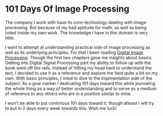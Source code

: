 # 101 Days Of Image Processing

The company I work with have its core-technology dealing with image processing. But because of my bad aptitude for math, as well as being holed inside my own work. The knowledge I have in this domain is very little.

I want to attempt at understanding practical side of image processing as well as its underlying principles. For that I been reading [Digital Image Processing](https://www.amazon.com/Digital-Image-Processing-Rafael-Gonzalez/dp/0133356728/ref=sr_1_1?ie=UTF8&qid=1508741069&sr=8-1&keywords=digital+image+processing). Though the first two chapters gave me insights about basics. Getting into Digital Signal Processing part my ability to follow up with the book went off the rails. Instead of hitting my head hard to understand the text, I decided to use it as a reference and explore the field quite a bit on my own. With basic principles, I inted to dive to the implmentation side of the subject. As a goal marker I dedicating 101 days toward this while journaling the whole thing as a way of better understanding and to serve as a medium of reference to any others who are in a position similar to mine. 

I won't be able to put continious 101 days toward it, though atleast I will try to put in 2 days every week towards this. Wish me luck!